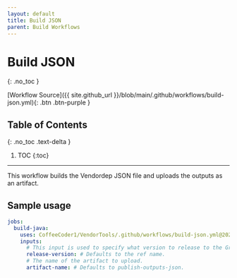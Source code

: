 ```yaml
---
layout: default
title: Build JSON
parent: Build Workflows
---
```


# Build JSON
{: .no_toc }

[Workflow Source]({{ site.github_url }}/blob/main/.github/workflows/build-json.yml){: .btn .btn-purple }

## Table of Contents
{: .no_toc .text-delta }

1. TOC
{:toc}

---

This workflow builds the Vendordep JSON file and uploads the outputs as an artifact.

## Sample usage

```yml
jobs:
  build-java:
    uses: CoffeeCoder1/VendorTools/.github/workflows/build-json.yml@2025.0.3
    inputs:
      # This input is used to specify what version to release to the Gradle plugin.
      release-version: # Defaults to the ref name.
      # The name of the artifact to upload.
      artifact-name: # Defaults to publish-outputs-json.
```
